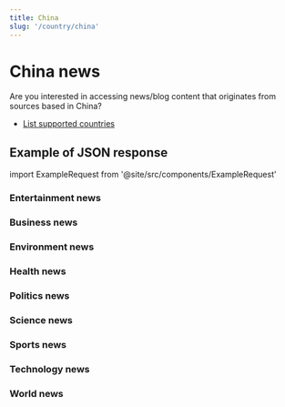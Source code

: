 ```yaml
---
title: China
slug: '/country/china'
---
```


# China news

Are you interested in accessing news/blog content that originates from sources based in China?

- [List supported countries](/get-articles/countries)

## Example of JSON response

import ExampleRequest from '@site/src/components/ExampleRequest'

### Entertainment news
<ExampleRequest url="https://api.apitube.io/v1/news/articles?limit=2&category=news/Arts_and_Entertainment&language=cn"></ExampleRequest>

### Business news
<ExampleRequest url="https://api.apitube.io/v1/news/articles?limit=2&category=news/Business&language=cn"></ExampleRequest>

### Environment news
<ExampleRequest url="https://api.apitube.io/v1/news/articles?limit=2&category=news/Environment&language=cn"></ExampleRequest>

### Health news
<ExampleRequest url="https://api.apitube.io/v1/news/articles?limit=2&category=news/Health&language=cn"></ExampleRequest>

### Politics news
<ExampleRequest url="https://api.apitube.io/v1/news/articles?limit=2&category=news/Politics&language=cn"></ExampleRequest>

### Science news
<ExampleRequest url="https://api.apitube.io/v1/news/articles?limit=2&category=news/Science&language=cn"></ExampleRequest>

### Sports news
<ExampleRequest url="https://api.apitube.io/v1/news/articles?limit=2&category=news/Sports&language=cn"></ExampleRequest>

### Technology news
<ExampleRequest url="https://api.apitube.io/v1/news/articles?limit=2&category=news/Technology&language=cn"></ExampleRequest>

### World news
<ExampleRequest url="https://api.apitube.io/v1/news/articles?limit=2&category=news/World&language=cn"></ExampleRequest>
